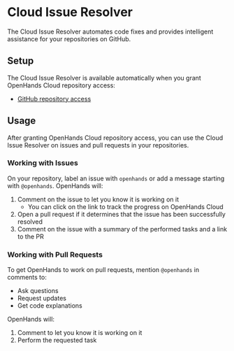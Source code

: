 # Cloud Issue Resolver

The Cloud Issue Resolver automates code fixes and provides intelligent assistance for your repositories on GitHub.

## Setup

The Cloud Issue Resolver is available automatically when you grant OpenHands Cloud repository access:
- [GitHub repository access](./github-installation#adding-repository-access)

## Usage

After granting OpenHands Cloud repository access, you can use the Cloud Issue Resolver on issues and pull requests in your repositories.

### Working with Issues

On your repository, label an issue with `openhands` or add a message starting with
`@openhands`. OpenHands will:
1. Comment on the issue to let you know it is working on it
   - You can click on the link to track the progress on OpenHands Cloud
2. Open a pull request if it determines that the issue has been successfully resolved
3. Comment on the issue with a summary of the performed tasks and a link to the PR

### Working with Pull Requests

To get OpenHands to work on pull requests, mention `@openhands` in comments to:
- Ask questions
- Request updates
- Get code explanations

OpenHands will:
1. Comment to let you know it is working on it
2. Perform the requested task
